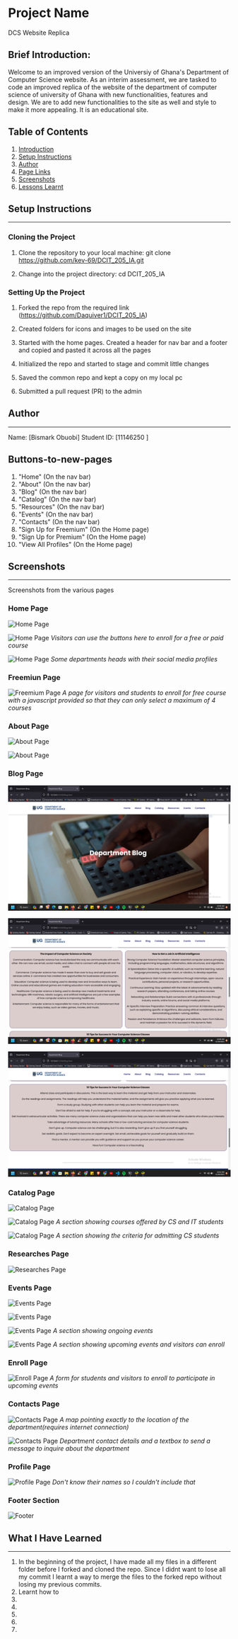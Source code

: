 # Project Name
DCS Website Replica

Brief Introduction:
-------------------
Welcome to an improved version of the Universiy of Ghana's Department of Computer Science website. As an interim assessment, we are tasked to code an improved replica of the website of the department of computer science of university of Ghana with new functionalities, features and design. We are to add new functionalities to the site as well and style to make it more appealing. It is an educational site.

## Table of Contents
1. [Introduction](#brief-introduction)
2. [Setup Instructions](#setup-instructions)
3. [Author](#author)
4. [Page Links](#Buttons-to-new-pages)
5. [Screenshots](#screenshots)
6. [Lessons Learnt](#what-i-have-learned)

## Setup Instructions
---------------------
### Cloning the Project
1. Clone the repository to your local machine:
    git clone https://github.com/kev-69/DCIT_205_IA.git

2. Change into the project directory:
    cd DCIT_205_IA

### Setting Up the Project

1. Forked the repo from the required link (https://github.com/Daquiver1/DCIT_205_IA)

2. Created folders for icons and images to be used on the site

3. Started with the home pages. Created a header for nav bar and a footer and copied and pasted it across all the pages

4. Initialized the repo and started to stage and commit little changes

5. Saved the common repo and kept a copy on my local pc

6. Submitted a pull request (PR) to the admin



## Author
---------
Name: [Bismark Obuobi]
Student ID: [11146250 ]

## Buttons-to-new-pages
1. "Home" (On the nav bar)
2. "About" (On the nav bar)
3. "Blog" (On the nav bar)
4. "Catalog" (On the nav bar)
5. "Resources" (On the nav bar)
6. "Events" (On the nav bar)
7. "Contacts" (On the nav bar)
8. "Sign Up for Freemium" (On the Home page)
9. "Sign Up for Premium" (On the Home page)
10. "View All Profiles" (On the Home page)


## Screenshots
--------------
Screenshots from the various pages

### Home Page
![Home Page](Screenshots/homeScroll0.png)

![Home Page](Screenshots/homeScroll1.png)
*Visitors can use the buttons here to enroll for a free or paid course*

![Home Page](Screenshots/homeScroll2.png)
*Some departments heads with their social media profiles*


### Freemiun Page
![Freemium Page](Screenshots/freeSignUpPage0.png)
*A page for visitors and students to enroll for free course with a javascript provided so that they can only select a maximum of 4 courses*



### About Page
![About Page](Screenshots/aboutScroll0.png)

![About Page](Screenshots/aboutScroll1.png)


### Blog Page
![Blog Page](Screenshots/blogScroll0.png)

![Blog Page](Screenshots/blogScroll1.png)

![Blog Page](Screenshots/blogScroll2.png)



### Catalog Page
![Catalog Page](Screenshots/catalogScroll0.png)

![Catalog Page](Screenshots/catalogScroll1.png)
*A section showing courses offered by CS and IT students*

![Catalog Page](Screenshots/catalogScroll2.png)
*A section showing the criteria for admitting CS students*



### Researches Page
![Researches Page](Screenshots/)



### Events Page
![Events Page](Screenshots/eventsScroll0.png)

![Events Page](Screenshots/eventsScroll1.png)

![Events Page](Screenshots/eventsScroll2.png)
*A section showing ongoing events*

![Events Page](Screenshots/eventsScroll3.png)
*A section showing upcoming events and visitors can enroll*


### Enroll Page
![Enroll Page](Screenshots/enrollFormPage0.png)
*A form for students and visitors to enroll to participate in upcoming events*



### Contacts Page
![Contacts Page](Screenshots/contactsScroll0.png)
*A map pointing exactly to the location of the department(requires internet connection)*

![Contacts Page](Screenshots/contactsScroll1.png)
*Department contact details and a textbox to send a message to inquire about the department*


### Profile Page
![Profile Page](Screenshots/profilePageScroll0.png)
*Don't know their names so I couldn't include that*



### Footer Section
![Footer](Screenshots/footerSection.png)




## What I Have Learned
----------------------
1. In the beginning of the project, I have made all my files in a different folder before I forked and cloned the repo. Since I didnt want to lose all my commit I learnt a way to merge the files to the forked repo without losing my previous commits.
2. Learnt how to
3. 
4. 
5. 
6. 
7. 